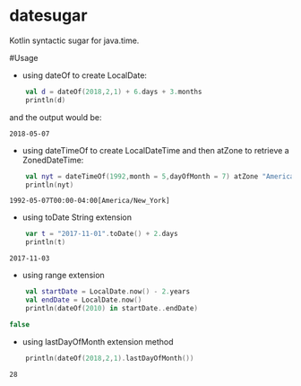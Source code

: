 # datesugar
Kotlin syntactic sugar for java.time.

#Usage

* using dateOf to create LocalDate: 

```Kotlin
    val d = dateOf(2018,2,1) + 6.days + 3.months
    println(d)
```

and the output would be: 

```
2018-05-07
```
* using dateTimeOf to create LocalDateTime and then atZone to retrieve a ZonedDateTime:

```kotlin
    val nyt = dateTimeOf(1992,month = 5,dayOfMonth = 7) atZone "America/New_York"
    println(nyt)
```

```
1992-05-07T00:00-04:00[America/New_York]
```
* using toDate String extension

```kotlin
    var t = "2017-11-01".toDate() + 2.days
    println(t)
```

```
2017-11-03
```

* using range extension

```kotlin
    val startDate = LocalDate.now() - 2.years
    val endDate = LocalDate.now()
    println(dateOf(2010) in startDate..endDate)
```

```kotlin
false
```

* using lastDayOfMonth extension method

```kotlin
    println(dateOf(2018,2,1).lastDayOfMonth())
```

```
28
```
